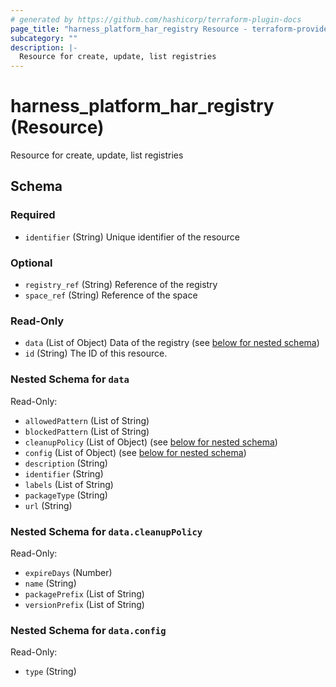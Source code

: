 ```yaml
---
# generated by https://github.com/hashicorp/terraform-plugin-docs
page_title: "harness_platform_har_registry Resource - terraform-provider-harness"
subcategory: ""
description: |-
  Resource for create, update, list registries
---
```


# harness_platform_har_registry (Resource)

Resource for create, update, list registries



<!-- schema generated by tfplugindocs -->
## Schema

### Required

- `identifier` (String) Unique identifier of the resource

### Optional

- `registry_ref` (String) Reference of the registry
- `space_ref` (String) Reference of the space

### Read-Only

- `data` (List of Object) Data of the registry (see [below for nested schema](#nestedatt--data))
- `id` (String) The ID of this resource.

<a id="nestedatt--data"></a>
### Nested Schema for `data`

Read-Only:

- `allowedPattern` (List of String)
- `blockedPattern` (List of String)
- `cleanupPolicy` (List of Object) (see [below for nested schema](#nestedobjatt--data--cleanupPolicy))
- `config` (List of Object) (see [below for nested schema](#nestedobjatt--data--config))
- `description` (String)
- `identifier` (String)
- `labels` (List of String)
- `packageType` (String)
- `url` (String)

<a id="nestedobjatt--data--cleanupPolicy"></a>
### Nested Schema for `data.cleanupPolicy`

Read-Only:

- `expireDays` (Number)
- `name` (String)
- `packagePrefix` (List of String)
- `versionPrefix` (List of String)


<a id="nestedobjatt--data--config"></a>
### Nested Schema for `data.config`

Read-Only:

- `type` (String)